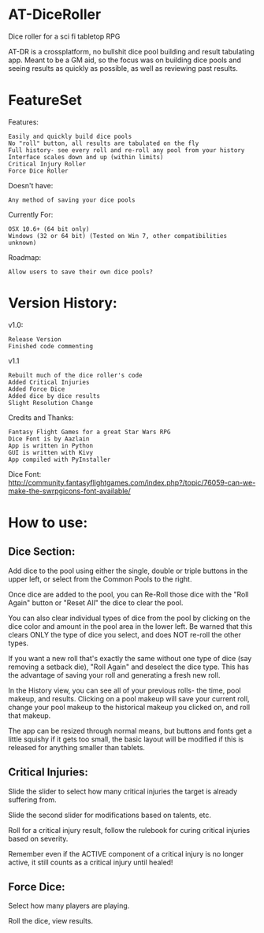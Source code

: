 AT-DiceRoller
=============

Dice roller for a sci fi tabletop RPG

AT-DR is a crossplatform, no bullshit dice pool building and result tabulating app. Meant to be a GM aid, so the focus was on building dice pools and seeing results as quickly as possible, as well as reviewing past results.

FeatureSet
==========

Features:

    Easily and quickly build dice pools
    No "roll" button, all results are tabulated on the fly
    Full history- see every roll and re-roll any pool from your history
    Interface scales down and up (within limits)
    Critical Injury Roller
    Force Dice Roller

Doesn't have:

    Any method of saving your dice pools

Currently For:

    OSX 10.6+ (64 bit only)
    Windows (32 or 64 bit) (Tested on Win 7, other compatibilities unknown)

Roadmap:

    Allow users to save their own dice pools?

Version History:
================

v1.0:

    Release Version
    Finished code commenting

v1.1

    Rebuilt much of the dice roller's code
    Added Critical Injuries
    Added Force Dice
    Added dice by dice results
    Slight Resolution Change

Credits and Thanks:

    Fantasy Flight Games for a great Star Wars RPG
    Dice Font is by Aazlain
    App is written in Python
    GUI is written with Kivy
    App compiled with PyInstaller

Dice Font: http://community.fantasyflightgames.com/index.php?/topic/76059-can-we-make-the-swrpgicons-font-available/

How to use:
===========

Dice Section:
-------------

Add dice to the pool using either the single, double or triple buttons in the upper left, or select from the Common Pools to the right.

Once dice are added to the pool, you can Re-Roll those dice with the "Roll Again" button or "Reset All" the dice to clear the pool.

You can also clear individual types of dice from the pool by clicking on the dice color and amount in the pool area in the lower left. Be warned that this clears ONLY the type of dice you select, and does NOT re-roll the other types. 

If you want a new roll that's exactly the same without one type of dice (say removing a setback die), "Roll Again" and deselect the dice type. This has the advantage of saving your roll and generating a fresh new roll.

In the History view, you can see all of your previous rolls- the time, pool makeup, and results. Clicking on a pool makeup will save your current roll, change your pool makeup to the historical makeup you clicked on, and roll that makeup.

The app can be resized through normal means, but buttons and fonts get a little squishy if it gets too small, the basic layout will be modified if this is released for anything smaller than tablets.

Critical Injuries:
------------------

Slide the slider to select how many critical injuries the target is already suffering from.

Slide the second slider for modifications based on talents, etc.

Roll for a critical injury result, follow the rulebook for curing critical injuries based on severity.

Remember even if the ACTIVE component of a critical injury is no longer active, it still counts as a critical injury until healed!

Force Dice:
-----------

Select how many players are playing.

Roll the dice, view results.
